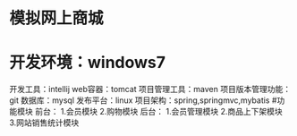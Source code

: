 # 模拟网上商城
# 开发环境：windows7
开发工具：intellij
web容器：tomcat
项目管理工具：maven
项目版本管理功能：git
数据库：mysql
发布平台：linux
项目架构：spring,springmvc,mybatis
#功能模块
前台：
1.会员模块
2.购物模块
后台：
1.会员管理模块
2.商品上下架模块
3.网站销售统计模块
